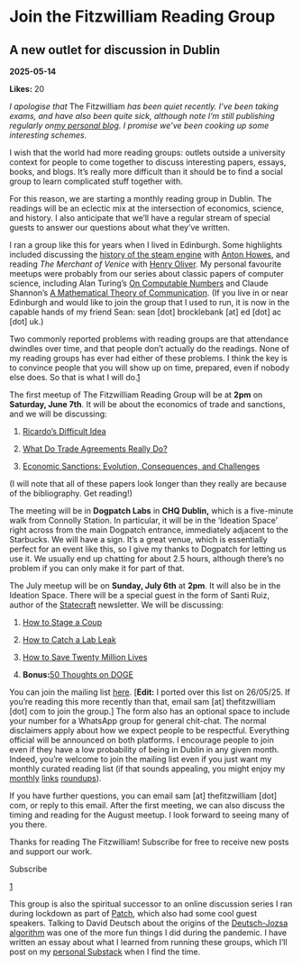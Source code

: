 # Join the Fitzwilliam Reading Group

## A new outlet for discussion in Dublin

**2025-05-14**

**Likes:** 20

_I apologise that_ The Fitzwilliam _has been quiet recently. I’ve been taking exams, and have also been quite sick, although note I’m still publishing regularly on[my personal blog](https://samenright.substack.com/). I promise we’ve been cooking up some interesting schemes._

I wish that the world had more reading groups: outlets outside a university context for people to come together to discuss interesting papers, essays, books, and blogs. It’s really more difficult than it should be to find a social group to learn complicated stuff together with.

For this reason, we are starting a monthly reading group in Dublin. The readings will be an eclectic mix at the intersection of economics, science, and history. I also anticipate that we’ll have a regular stream of special guests to answer our questions about what they’ve written.

I ran a group like this for years when I lived in Edinburgh. Some highlights included discussing the [history of the steam engine](https://www.ageofinvention.xyz/p/age-of-invention-how-the-steam-engine) with [Anton Howes](https://www.ageofinvention.xyz/?hide_intro_popup=true), and reading _The Merchant of Venice_ with [Henry Oliver](https://www.commonreader.co.uk/). My personal favourite meetups were probably from our series about classic papers of computer science, including Alan Turing’s [On Computable Numbers](https://www.cs.virginia.edu/~robins/Turing_Paper_1936.pdf) and Claude Shannon’s [A Mathematical Theory of Communication](https://people.math.harvard.edu/~ctm/home/text/others/shannon/entropy/entropy.pdf). (If you live in or near Edinburgh and would like to join the group that I used to run, it is now in the capable hands of my friend Sean: sean [dot] brocklebank [at] ed [dot] ac [dot] uk.)

Two commonly reported problems with reading groups are that attendance dwindles over time, and that people don’t actually do the readings. None of my reading groups has ever had either of these problems. I think the key is to convince people that you will show up on time, prepared, even if nobody else does. So that is what I will do.[1](https://www.thefitzwilliam.com/p/join-the-fitzwilliam-reading-group#footnote-1-163583038)

The first meetup of The Fitzwilliam Reading Group will be at **2pm** on **Saturday, June 7th**. It will be about the economics of trade and sanctions, and we will be discussing:

  1. [Ricardo’s Difficult Idea](https://www.rwi.uzh.ch/dam/jcr:00000000-3c27-2bde-0000-00005c70e293/textsechs.pdf)

  2. [What Do Trade Agreements Really Do?](https://scholar.harvard.edu/files/dani-rodrik/files/what_do_trade_agreements_really_do.pdf)

  3. [Economic Sanctions: Evolution, Consequences, and Challenges](https://www.aeaweb.org/articles?id=10.1257/jep.37.1.3)




(I will note that all of these papers look longer than they really are because of the bibliography. Get reading!)

The meeting will be in **Dogpatch Labs** in **CHQ Dublin,** which is a five-minute walk from Connolly Station. In particular, it will be in the ‘Ideation Space’ right across from the main Dogpatch entrance, immediately adjacent to the Starbucks. We will have a sign. It’s a great venue, which is essentially perfect for an event like this, so I give my thanks to Dogpatch for letting us use it. We usually end up chatting for about 2.5 hours, although there’s no problem if you can only make it for part of that.

The July meetup will be on **Sunday, July 6th** at **2pm**. It will also be in the Ideation Space. There will be a special guest in the form of Santi Ruiz, author of the [Statecraft](https://www.statecraft.pub/) newsletter. We will be discussing:

  1. [How to Stage a Coup](https://www.statecraft.pub/p/how-to-commit-a-coup)

  2. [How to Catch a Lab Leak](https://www.statecraft.pub/p/how-to-catch-a-lab-leak)

  3. [How to Save Twenty Million Lives](https://www.statecraft.pub/p/saving-twenty-million-lives)

  4. **Bonus:**[50 Thoughts on DOGE](https://www.statecraft.pub/p/50-thoughts-on-doge)




You can join the mailing list [here](https://docs.google.com/forms/d/e/1FAIpQLScUTdfnLlwNqm36jiXNMOHP7prU9TjegGNch4HCEhCVrQ79zQ/viewform?usp=sharing&ouid=115606340663279867593). [**Edit:** I ported over this list on 26/05/25. If you’re reading this more recently than that, email sam [at] thefitzwilliam [dot] com to join the group.] The form also has an optional space to include your number for a WhatsApp group for general chit-chat. The normal disclaimers apply about how we expect people to be respectful. Everything official will be announced on both platforms. I encourage people to join even if they have a low probability of being in Dublin in any given month. Indeed, you’re welcome to join the mailing list even if you just want my monthly curated reading list (if that sounds appealing, you might enjoy my [monthly](https://samenright.substack.com/p/links-for-february) [links](https://samenright.substack.com/p/links-for-march) [roundups](https://samenright.substack.com/p/links-for-april)).

If you have further questions, you can email sam [at] thefitzwilliam [dot] com, or reply to this email. After the first meeting, we can also discuss the timing and reading for the August meetup. I look forward to seeing many of you there.

Thanks for reading The Fitzwilliam! Subscribe for free to receive new posts and support our work.

Subscribe

[1](https://www.thefitzwilliam.com/p/join-the-fitzwilliam-reading-group#footnote-anchor-1-163583038)

This group is also the spiritual successor to an online discussion series I ran during lockdown as part of [Patch](https://www.joinpatch.org/), which also had some cool guest speakers. Talking to David Deutsch about the origins of the [Deutsch-Jozsa algorithm](https://en.wikipedia.org/wiki/Deutsch%E2%80%93Jozsa_algorithm) was one of the more fun things I did during the pandemic. I have written an essay about what I learned from running these groups, which I’ll post on my [personal Substack](https://samenright.substack.com/) when I find the time.
